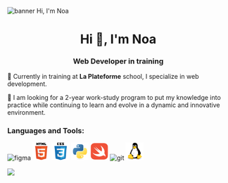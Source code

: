 <img src=".images/github.png" alt="banner Hi, I'm Noa"></img>
<h1 align="center">Hi 👋, I'm Noa</h1>
<h3 align="center">Web Developer in training</h3>

🌱 Currently in training at **La Plateforme** school, I specialize in web development.

🤝 I am looking for a 2-year work-study program to put my knowledge into practice while continuing to learn and evolve in a dynamic and innovative environment.


<h3 align="left">Languages and Tools:</h3>

<p align="left"><img src="https://www.vectorlogo.zone/logos/figma/figma-icon.svg" alt="figma" width="40" height="40"/> <img src="https://raw.githubusercontent.com/devicons/devicon/master/icons/html5/html5-original-wordmark.svg" alt="html5" width="40" height="40"/> <img src="https://raw.githubusercontent.com/devicons/devicon/master/icons/css3/css3-original-wordmark.svg" alt="css3" width="40" height="40"/>   <img src="https://raw.githubusercontent.com/devicons/devicon/master/icons/python/python-original.svg" alt="python" width="40" height="40"/> <img src="https://raw.githubusercontent.com/devicons/devicon/master/icons/swift/swift-original.svg" alt="swift" width="40" height="40"/> <img 
src="https://www.vectorlogo.zone/logos/git-scm/git-scm-icon.svg" alt="git" width="40" height="40"/>  <img src="https://raw.githubusercontent.com/devicons/devicon/master/icons/linux/linux-original.svg" alt="linux" width="40" height="40"/></p>

<a href="https://github.com/noa-cen/noa-cen"> <img align="center" src="https://github-readme-stats.vercel.app/api/top-langs/?username=noa-cen&hide=java,html,tex&title_color=ffffff&text_color=c9cacc&icon_color=2bbc8a&bg_color=1d1f21&langs_count=3" /> </a>

